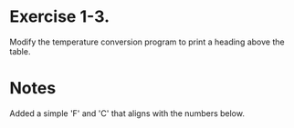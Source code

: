 # Exercise 1-3.

Modify the temperature conversion program to print a heading above the table.

# Notes

Added a simple 'F' and 'C' that aligns with the numbers below.
